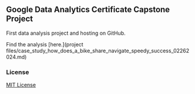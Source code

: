 ## Google Data Analytics Certificate Capstone Project

First data analysis project and hosting on GitHub.

Find the analysis [here.](project files/case_study_how_does_a_bike_share_navigate_speedy_success_02262024.md)
### License

[MIT License](LICENSE)
